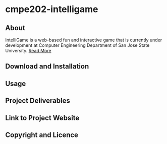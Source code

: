 # cmpe202-intelligame

## About

IntelliGame is a web-based fun and interactive game that is currently under development at Computer Engineering Department of San Jose State University. [Read More](https://github.com/nguyensjsu/cmpe202-intelligame/wiki/About-IntelliGame)

## Download and Installation 



## Usage



## Project Deliverables



## Link to Project Website



## Copyright and Licence




